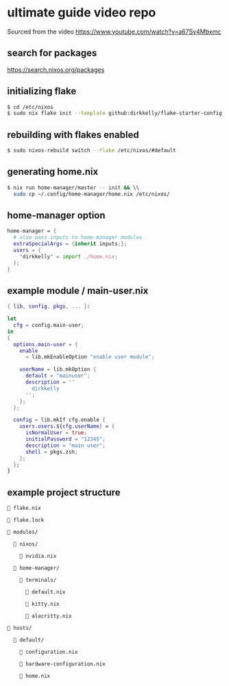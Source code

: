 # ultimate guide video repo

Sourced from the video https://www.youtube.com/watch?v=a67Sv4Mbxmc

## search for packages

https://search.nixos.org/packages

## initializing flake

```bash
$ cd /etc/nixos
$ sudo nix flake init --template github:dirkkelly/flake-starter-config
```

## rebuilding with flakes enabled

```bash
$ sudo nixos-rebuild switch --flake /etc/nixos/#default
```

## generating home.nix

```bash
$ nix run home-manager/master -- init && \\
  sudo cp ~/.config/home-manager/home.nix /etc/nixos/
```

## home-manager option

```nix
home-manager = {
  # also pass inputs to home-manager modules
  extraSpecialArgs = {inherit inputs;};
  users = {
    "dirkkelly" = import ./home.nix;
  };
}
```

## example module / main-user.nix
```nix
{ lib, config, pkgs, ... }:

let
  cfg = config.main-user;
in
{
  options.main-user = {
    enable 
      = lib.mkEnableOption "enable user module";

    userName = lib.mkOption {
      default = "mainuser";
      description = ''
        dirkkelly
      '';
    };
  };

  config = lib.mkIf cfg.enable {
    users.users.${cfg.userName} = {
      isNormalUser = true;
      initialPassword = "12345";
      description = "main user";
      shell = pkgs.zsh;
    };
  };
}
```

## example project structure

```
 flake.nix

 flake.lock

 modules/

   nixos/
    
     nvidia.nix

   home-manager/

     terminals/
      
       default.nix

       kitty.nix

       alacritty.nix

 hosts/

   default/

     configuration.nix

     hardware-configuration.nix

     home.nix
```
